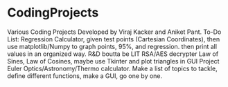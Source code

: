 # CodingProjects
Various Coding Projects
Developed by Viraj Kacker and Aniket Pant.
To-Do List:
  Regression Calculator, given test points (Cartesian Coordinates), then use matplotlib/Numpy to graph points, 95%, and regression. then print all values in an organized way. R&D boutta be LIT
  RSA/AES decrypter
  Law of Sines, Law of Cosines, maybe use Tkinter and plot triangles in GUI
  Project Euler
  Optics/Astronomy/Thermo calculator. Make a list of topics to tackle, define different functions, make a GUI, go one by one.
